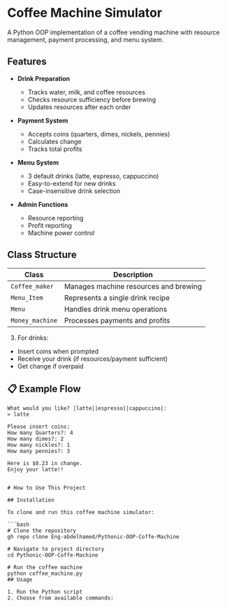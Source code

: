 # Coffee Machine Simulator

A Python OOP implementation of a coffee vending machine with resource management, payment processing, and menu system.

## Features

- **Drink Preparation**
  - Tracks water, milk, and coffee resources
  - Checks resource sufficiency before brewing
  - Updates resources after each order

- **Payment System** 
  - Accepts coins (quarters, dimes, nickels, pennies)
  - Calculates change
  - Tracks total profits

- **Menu System**
  - 3 default drinks (latte, espresso, cappuccino)
  - Easy-to-extend for new drinks
  - Case-insensitive drink selection

- **Admin Functions**
  - Resource reporting
  - Profit reporting
  - Machine power control

## Class Structure

| Class | Description |
|-------|-------------|
| `Coffee_maker` | Manages machine resources and brewing |
| `Menu_Item` | Represents a single drink recipe |
| `Menu` | Handles drink menu operations |
| `Money_machine` | Processes payments and profits |


3. For drinks:
- Insert coins when prompted
- Receive your drink (if resources/payment sufficient)
- Get change if overpaid

## 📋 Example Flow

```text
What would you like? |latte||espresso||cappuccino|: 
> latte

Please insert coins:
How many Quarters?: 4
How many dimes?: 2
How many nickles?: 1
How many pennies?: 3

Here is $0.23 in change.
Enjoy your latte!!


# How to Use This Project

## Installation

To clone and run this coffee machine simulator:

```bash
# Clone the repository
gh repo clone Eng-abdelhamed/Pythonic-OOP-Coffe-Machine

# Navigate to project directory
cd Pythonic-OOP-Coffe-Machine

# Run the coffee machine
python coffee_machine.py
## Usage

1. Run the Python script
2. Choose from available commands:
